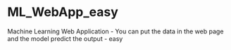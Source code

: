 # ML_WebApp_easy
Machine Learning Web Application - You can put the data in the web page and the model predict the output -  easy
